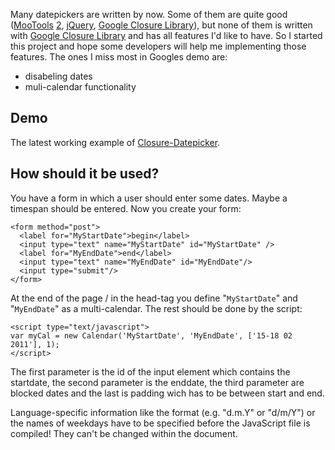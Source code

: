 Many datepickers are written by now. Some of them are quite good ([MooTools](http://www.electricprism.com/aeron/calendar/) [2](http://mootools.net/forge/p/mootools_datepicker), [jQuery](http://jqueryui.com/demos/datepicker/), [Google Closure Library](http://code.google.com/p/closure-library/source/browse/trunk/closure/goog/demos/datepicker.html?r=247)), but none of them is written with [Google Closure Library](http://code.google.com/p/closure-library/) and has all features I'd like to have. So I started this project and hope some developers will help me implementing those features. The ones I miss most in Googles demo are:
  * disabeling dates
  * muli-calendar functionality

## Demo ##
The latest working example of [Closure-Datepicker](http://martin-thoma.de/closureDatePicker/).

## How should it be used? ##
You have a form in which a user should enter some dates. Maybe a timespan should be entered. Now you create your form:
```
<form method="post">
  <label for="MyStartDate">begin</label>
  <input type="text" name="MyStartDate" id="MyStartDate" />
  <label for="MyEndDate">end</label>
  <input type="text" name="MyEndDate" id="MyEndDate"/>
  <input type="submit"/>
</form>
```

At the end of the page / in the head-tag you define "`MyStartDate`" and "`MyEndDate`" as a multi-calendar. The rest should be done by the script:
```
<script type="text/javascript">		
var myCal = new Calendar('MyStartDate', 'MyEndDate', ['15-18 02 2011'], 1);
</script>
```

The first parameter is the id of the input element which contains the startdate, the second parameter is the enddate, the third parameter are blocked dates and the last is padding wich has to be between start and end.

Language-specific information like the format (e.g. "d.m.Y" or "d/m/Y") or the names of weekdays have to be specified before the JavaScript file is compiled! They can't be changed within the document.